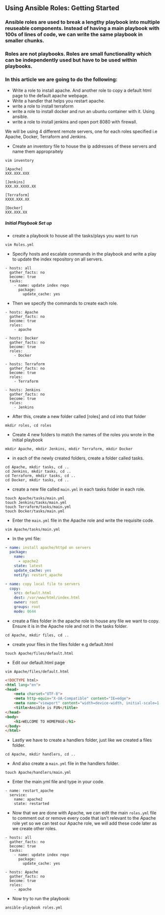 ## Using Ansible Roles: Getting Started

### Ansible roles are used to break a lengthy playbook into multiple reuseable components. Instead of having a main playbook with 100s of lines of code, we can write the same playbook in smaller chunks.
### Roles are not playbooks. Roles are small functionality which can be independently used but have to be used within playbooks.


### In this article we are going to do the following:
- Write a role to install apache. And another role to copy a default html page to the default apache webpage. 
- Write a handler that helps you restart apache.
- write a role to install terraform
- write a role to install docker and run an ubuntu container with it. Using ansible.
- write a role to install jenkins and open port 8080 with firewall.


We will be using 4 different remote servers, one for each roles specified i.e Apache, Docker, Terraform and Jenkins. 

- Create an inventory file to house the ip addresses of these servers and name them appropraitely
```
vim inventory
```
```
[Apache]
XXX.XXX.XXX

[Jenkins]
XXX.XX.XXXX.XX

[Terraform]
XXXX.XXX.XX

[Docker]
XXX.XXX.XX
```
##### Initial Playbook Set up
- create  a playbook to house all the tasks/plays you want to run
```
vim Roles.yml
```

- Specify hosts and escalate commands in the playbook and write a play to update the index repository on all servers.
```
- hosts: all
  gather_facts: no
  become: true
  tasks:
    - name: update index repo
      package:
        update_cache: yes
```

- Then we specify the commands to create each role.
```
- hosts: Apache
  gather_facts: no
  become: true
  roles:
    - apache

- hosts: Docker
  gather_facts: no
  become: true
  roles:
    - Docker

- hosts: Terraform
  gather_facts: no
  become: true
  roles:
    - Terraform

- hosts: Jenkins
  gather_facts: no
  become: true
  roles:
    - Jenkins
```

- After this, create a new folder called [roles] and cd into that folder
```
mkdir roles, cd roles
```
- Create 4 new folders to match the names of the roles you wrote in the initial playbook
```
mkdir Apache, mkdir Jenkins, mkdir Terraform, mkdir Docker
```

- in each of the newly created folders, create a folder called tasks.
```
cd Apache, mkdir tasks, cd ..
cd Jenkins, mkdir tasks, cd ..
cd Terraform, mkdir tasks, cd ..
cd Docker, mkdir tasks, cd ..
```
- create a new file called ```main.yml``` in each tasks folder in each role.
```
touch Apache/tasks/main.yml
touch Jenkins/tasks/main.yml
touch Terraform/tasks/main.yml
touch Docker/tasks/main.yml
```
- Enter the ```main.yml``` file in the Apache role and write the requisite code.
```
vim Apache/tasks/main.yml
```
- In the yml file:
``` yml
- name: install apache/httpd on servers
  package:
    name:
      - apache2
    state: latest
    update_cache: yes
    notify: restart_apache

- name: copy local file to servers
  copy:
    src: default.html
    dest: /var/www/html/index.html
    owner: root
    groups: root
    mode: 0644
```
- create a files folder in the apache role to house any file we want to copy. Ensure it is in the Apache role and not in the tasks folder.
```
cd Apache, mkdir files, cd ..
```
- create your files in the files folder e.g default.html
```
touch Apache/files/default.html
```
- Edit our default.html page
```
vim Apache/files/default.html
```

``` html
<!DOCTYPE html>
<html lang="en">
<head>
    <meta charset="UTF-8">
    <meta http-equiv="X-UA-Compatible" content="IE=edge">
    <meta name="viewport" content="width=device-width, initial-scale=1.0">
    <title>Ansible is FUN</title>
</head>
<body>
    <h1>WELCOME TO HOMEPAGE</h1>
</body>
</html>
```
- Lastly we have to create a handlers folder, just like we created a files folder.
```
cd Apache, mkdir handlers, cd ..
```
- And also create a ```main.yml``` file in the handlers folder.
```
touch Apache/handlers/main.yml
```
- Enter the main.yml file and type in your code.
```
- name: restart_apache
  service:
    name: apache2
    state: restarted
```
- Now that we are done with Apache, we can edit the main ```roles.yml``` file to comment out or remove every code that isn't relevant to the Apache role yet so we can test our Apache role, we will add these code later as we create other roles.
```
- hosts: all
  gather_facts: no
  become: true
  tasks:
    - name: update index repo
      package:
        update_cache: yes

- hosts: Apache
  gather_facts: no
  become: true
  roles:
    - apache
```

- Now try to run the playbook:
```
ansible-playbook roles.yml
```


